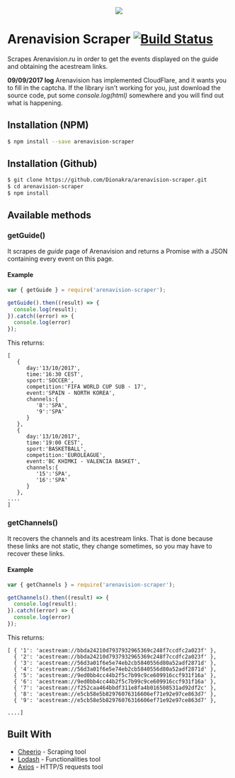 <p align="center"><a href="https://nodei.co/npm/arenavision-scraper/"><img src="https://nodei.co/npm/arenavision-scraper.png"></a></p>

# Arenavision Scraper [![Build Status](https://travis-ci.org/Dionakra/arenavision-scraper.svg?branch=master)](https://travis-ci.org/Dionakra/arenavision-scraper)
Scrapes Arenavision.ru in order to get the events displayed on the guide and obtaining the acestream links.

__09/09/2017 log__ Arenavision has implemented CloudFlare, and it wants you to fill in the captcha. If the library isn't working for you, just download the source code, put some _console.log(html)_ somewhere and you will find out what is happening.

## Installation (NPM)
``` bash
$ npm install --save arenavision-scraper
```

## Installation (Github)
``` bash
$ git clone https://github.com/Dionakra/arenavision-scraper.git
$ cd arenavision-scraper
$ npm install
```

## Available methods
### getGuide()
It scrapes de *guide* page of Arenavision and returns a Promise with a JSON containing every event on this page.

#### Example
``` js
var { getGuide } = require('arenavision-scraper');

getGuide().then((result) => {
  console.log(result);
}).catch((error) => {
  console.log(error)
});
```

This returns:

```
[  
   {  
      day:'13/10/2017',
      time:'16:30 CEST',
      sport:'SOCCER',
      competition:'FIFA WORLD CUP SUB - 17',
      event:'SPAIN - NORTH KOREA',
      channels:{  
         '8':'SPA',
         '9':'SPA'
      }
   },
   {  
      day:'13/10/2017',
      time:'19:00 CEST',
      sport:'BASKETBALL',
      competition:'EUROLEAGUE',
      event:'BC KHIMKI - VALENCIA BASKET',
      channels:{  
         '15':'SPA',
         '16':'SPA'
      }
   },
....
]
```


### getChannels()
It recovers the channels and its acestream links. That is done because these links are not static, they change sometimes, so you may have to recover these links.

#### Example
``` js
var { getChannels } = require('arenavision-scraper');

getChannels().then((result) => {
  console.log(result);
}).catch((error) => {
  console.log(error)
});
```

This returns:

```
[ { '1': 'acestream://bbda24210d7937932965369c248f7ccdfc2a023f' },
  { '2': 'acestream://bbda24210d7937932965369c248f7ccdfc2a023f' },
  { '3': 'acestream://56d3a01f6e5e74eb2cb5840556d80a52adf2871d' },
  { '4': 'acestream://56d3a01f6e5e74eb2cb5840556d80a52adf2871d' },
  { '5': 'acestream://9ed0bb4cc44b2f5c7b99c9ce609916ccf931f16a' },
  { '6': 'acestream://9ed0bb4cc44b2f5c7b99c9ce609916ccf931f16a' },
  { '7': 'acestream://f252caa464bbdf311e8fa4b016508531ad92df2c' },
  { '8': 'acestream://e5cb58e5b82976076316606ef71e92e97ce863d7' },
  { '9': 'acestream://e5cb58e5b82976076316606ef71e92e97ce863d7' },

....]
```

## Built With

* [Cheerio](https://github.com/cheeriojs/cheerio) - Scraping tool
* [Lodash](https://github.com/lodash/lodash) - Functionalities tool
* [Axios](https://github.com/axios/axios) - HTTP/S requests tool

